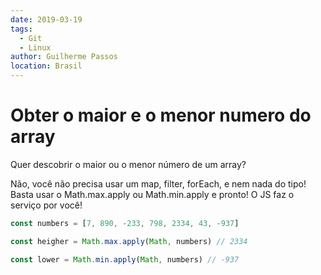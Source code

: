 ```yaml
---
date: 2019-03-19
tags:
  - Git
  - Linux
author: Guilherme Passos
location: Brasil
---
```


# Obter o maior e o menor numero do array

Quer descobrir o maior ou o menor número de um array?

Não, você não precisa usar um map, filter, forEach, e nem nada do tipo! Basta usar o Math.max.apply ou Math.min.apply e pronto! O JS faz o serviço por você!

```javascript
const numbers = [7, 890, -233, 798, 2334, 43, -937]

const heigher = Math.max.apply(Math, numbers) // 2334

const lower = Math.min.apply(Math, numbers) // -937
```
